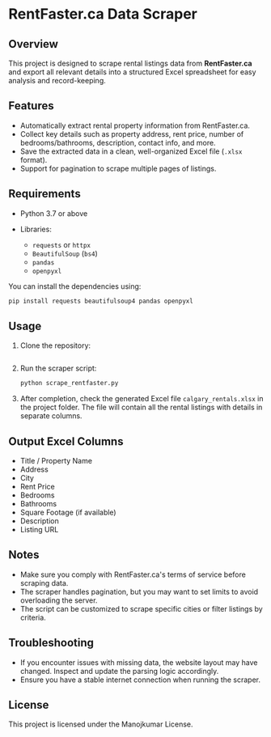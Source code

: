 

# RentFaster.ca Data Scraper

## Overview

This project is designed to scrape rental listings data from **RentFaster.ca** and export all relevant details into a structured Excel spreadsheet for easy analysis and record-keeping.

## Features

* Automatically extract rental property information from RentFaster.ca.
* Collect key details such as property address, rent price, number of bedrooms/bathrooms, description, contact info, and more.
* Save the extracted data in a clean, well-organized Excel file (`.xlsx` format).
* Support for pagination to scrape multiple pages of listings.

## Requirements

* Python 3.7 or above
* Libraries:

  * `requests` or `httpx`
  * `BeautifulSoup` (`bs4`)
  * `pandas`
  * `openpyxl`

You can install the dependencies using:

```bash
pip install requests beautifulsoup4 pandas openpyxl
```

## Usage

1. Clone the repository:

   ```git clone https://github.com/manojkumar2125/getRentsForRentFaster.ca.git
   
   ```

2. Run the scraper script:

   ```bash
   python scrape_rentfaster.py
   ```

3. After completion, check the generated Excel file `calgary_rentals.xlsx` in the project folder. The file will contain all the rental listings with details in separate columns.

## Output Excel Columns

* Title / Property Name
* Address
* City
* Rent Price
* Bedrooms
* Bathrooms
* Square Footage (if available)
* Description
* Listing URL

## Notes

* Make sure you comply with RentFaster.ca's terms of service before scraping data.
* The scraper handles pagination, but you may want to set limits to avoid overloading the server.
* The script can be customized to scrape specific cities or filter listings by criteria.

## Troubleshooting

* If you encounter issues with missing data, the website layout may have changed. Inspect and update the parsing logic accordingly.
* Ensure you have a stable internet connection when running the scraper.

## License

This project is licensed under the Manojkumar License.

